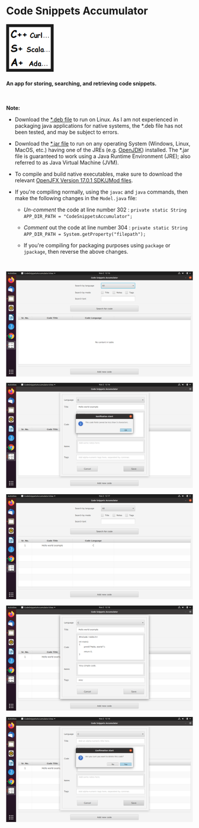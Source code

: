 # Code Snippets Accumulator

![Logo](https://github.com/melwyncarlo/Code_Snippets_Accumulator/blob/main/CodeSnippetsAccumulator/ui/res/img/icon.png)

#### An app for storing, searching, and retrieving code snippets.

<br>

**Note:**

* Download the [\*.deb file](https://github.com/melwyncarlo/Code_Snippets_Accumulator/blob/main/package/linux/deb/codesnippetsaccumulator_1.0-1_amd64.deb?raw=true) to run on Linux. As I am not experienced in packaging java applications for native systems, the \*.deb file has not been tested, and may be subject to errors.

* Download the [\*.jar file](https://github.com/melwyncarlo/Code_Snippets_Accumulator/blob/main/jar/CodeSnippetsAccumulator.jar?raw=true) to run on any operating System (Windows, Linux, MacOS, etc.) having one of the JREs (e.g. [OpenJDK](https://jdk.java.net/17/)) installed. The \*.jar file is guaranteed to work using a Java Runtime Environment (JRE); also referred to as Java Virtual Machine (JVM).

* To compile and build native executables, make sure to download the relevant [OpenJFX Version 17.0.1 SDK/JMod files](https://gluonhq.com/products/javafx/).

* If you're compiling normally, using the `javac` and `java` commands, then make the following changes in the `Model.java` file:

   * *Un-comment* the code at line number 302 :
      `private static String APP_DIR_PATH = "CodeSnippetsAccumulator";` 

   * *Comment* out the code at line number 304 :
      `private static String APP_DIR_PATH = System.getProperty("filepath");` 
      
   * If you're compiling for packaging purposes using `package` or `jpackage`, then reverse the above changes.

<br>

![Screenshot 1](https://github.com/melwyncarlo/Code_Snippets_Accumulator/blob/main/package/0screenshots/1.png)

![Screenshot 2](https://github.com/melwyncarlo/Code_Snippets_Accumulator/blob/main/package/0screenshots/2.png)

![Screenshot 3](https://github.com/melwyncarlo/Code_Snippets_Accumulator/blob/main/package/0screenshots/3.png)

![Screenshot 4](https://github.com/melwyncarlo/Code_Snippets_Accumulator/blob/main/package/0screenshots/4.png)

![Screenshot 5](https://github.com/melwyncarlo/Code_Snippets_Accumulator/blob/main/package/0screenshots/5.png)



